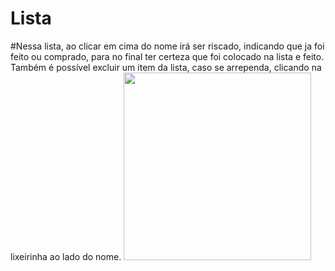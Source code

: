 # Lista
#Nessa lista, ao clicar em cima do nome irá ser riscado, indicando que ja foi feito ou comprado, para no final ter certeza que foi colocado na lista e feito. Também é possível excluir um item da lista, caso se arrependa, clicando na lixeirinha ao lado do nome.
<img width="300px" src = "">
